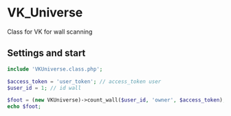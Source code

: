 # VK_Universe
Class for VK for wall scanning
## Settings and start
``` php
include 'VKUniverse.class.php';

$access_token = 'user_token'; // access_token user
$user_id = 1; // id wall

$foot = (new VKUniverse)->count_wall($user_id, 'owner', $access_token); // all || owner [ posts ]
echo $foot;

```
